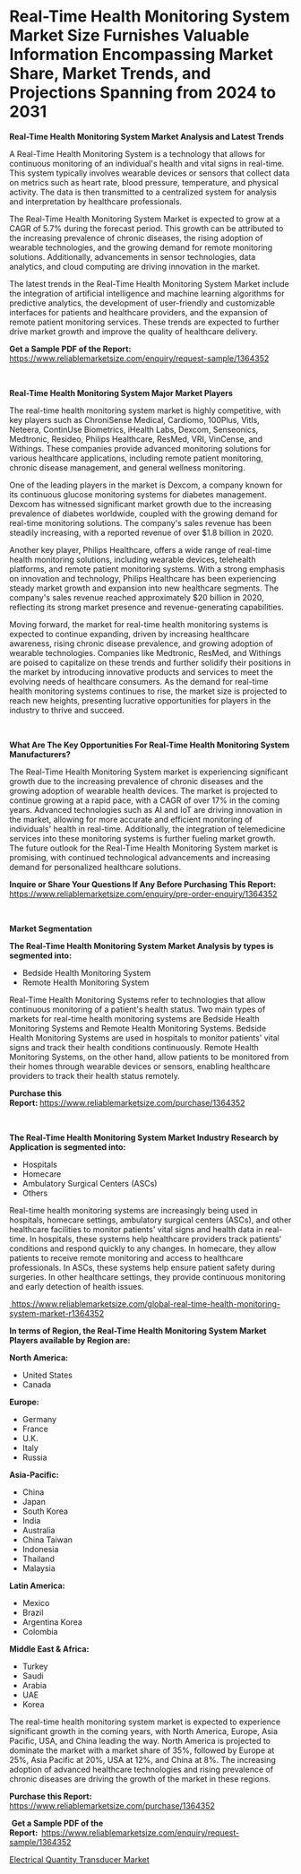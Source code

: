 <p><h1>Real-Time Health Monitoring System Market Size Furnishes Valuable Information Encompassing Market Share, Market Trends, and Projections Spanning from 2024 to 2031</h1></p><p><strong>Real-Time Health Monitoring System Market Analysis and Latest Trends</strong></p>
<p><p>A Real-Time Health Monitoring System is a technology that allows for continuous monitoring of an individual's health and vital signs in real-time. This system typically involves wearable devices or sensors that collect data on metrics such as heart rate, blood pressure, temperature, and physical activity. The data is then transmitted to a centralized system for analysis and interpretation by healthcare professionals.</p><p>The Real-Time Health Monitoring System Market is expected to grow at a CAGR of 5.7% during the forecast period. This growth can be attributed to the increasing prevalence of chronic diseases, the rising adoption of wearable technologies, and the growing demand for remote monitoring solutions. Additionally, advancements in sensor technologies, data analytics, and cloud computing are driving innovation in the market.</p><p>The latest trends in the Real-Time Health Monitoring System Market include the integration of artificial intelligence and machine learning algorithms for predictive analytics, the development of user-friendly and customizable interfaces for patients and healthcare providers, and the expansion of remote patient monitoring services. These trends are expected to further drive market growth and improve the quality of healthcare delivery.</p></p>
<p><strong>Get a Sample PDF of the Report:&nbsp;</strong> <a href="https://www.reliablemarketsize.com/enquiry/request-sample/1364352">https://www.reliablemarketsize.com/enquiry/request-sample/1364352</a></p>
<p>&nbsp;</p>
<p><strong>Real-Time Health Monitoring System Major Market Players</strong></p>
<p><p>The real-time health monitoring system market is highly competitive, with key players such as ChroniSense Medical, Cardiomo, 100Plus, Vitls, Neteera, ContinUse Biometrics, iHealth Labs, Dexcom, Senseonics, Medtronic, Resideo, Philips Healthcare, ResMed, VRI, VinCense, and Withings. These companies provide advanced monitoring solutions for various healthcare applications, including remote patient monitoring, chronic disease management, and general wellness monitoring.</p><p>One of the leading players in the market is Dexcom, a company known for its continuous glucose monitoring systems for diabetes management. Dexcom has witnessed significant market growth due to the increasing prevalence of diabetes worldwide, coupled with the growing demand for real-time monitoring solutions. The company's sales revenue has been steadily increasing, with a reported revenue of over $1.8 billion in 2020.</p><p>Another key player, Philips Healthcare, offers a wide range of real-time health monitoring solutions, including wearable devices, telehealth platforms, and remote patient monitoring systems. With a strong emphasis on innovation and technology, Philips Healthcare has been experiencing steady market growth and expansion into new healthcare segments. The company's sales revenue reached approximately $20 billion in 2020, reflecting its strong market presence and revenue-generating capabilities.</p><p>Moving forward, the market for real-time health monitoring systems is expected to continue expanding, driven by increasing healthcare awareness, rising chronic disease prevalence, and growing adoption of wearable technologies. Companies like Medtronic, ResMed, and Withings are poised to capitalize on these trends and further solidify their positions in the market by introducing innovative products and services to meet the evolving needs of healthcare consumers. As the demand for real-time health monitoring systems continues to rise, the market size is projected to reach new heights, presenting lucrative opportunities for players in the industry to thrive and succeed.</p></p>
<p>&nbsp;</p>
<p><strong>What Are The Key Opportunities For Real-Time Health Monitoring System Manufacturers?</strong></p>
<p><p>The Real-Time Health Monitoring System market is experiencing significant growth due to the increasing prevalence of chronic diseases and the growing adoption of wearable health devices. The market is projected to continue growing at a rapid pace, with a CAGR of over 17% in the coming years. Advanced technologies such as AI and IoT are driving innovation in the market, allowing for more accurate and efficient monitoring of individuals' health in real-time. Additionally, the integration of telemedicine services into these monitoring systems is further fueling market growth. The future outlook for the Real-Time Health Monitoring System market is promising, with continued technological advancements and increasing demand for personalized healthcare solutions.</p></p>
<p><strong>Inquire or Share Your Questions If Any Before Purchasing This Report:</strong> <a href="https://www.reliablemarketsize.com/enquiry/pre-order-enquiry/1364352">https://www.reliablemarketsize.com/enquiry/pre-order-enquiry/1364352</a></p>
<p>&nbsp;</p>
<p><strong>Market Segmentation</strong></p>
<p><strong>The Real-Time Health Monitoring System Market Analysis by types is segmented into:</strong></p>
<p><ul><li>Bedside Health Monitoring System</li><li>Remote Health Monitoring System</li></ul></p>
<p><p>Real-Time Health Monitoring Systems refer to technologies that allow continuous monitoring of a patient's health status. Two main types of markets for real-time health monitoring systems are Bedside Health Monitoring Systems and Remote Health Monitoring Systems. Bedside Health Monitoring Systems are used in hospitals to monitor patients' vital signs and track their health conditions continuously. Remote Health Monitoring Systems, on the other hand, allow patients to be monitored from their homes through wearable devices or sensors, enabling healthcare providers to track their health status remotely.</p></p>
<p><strong>Purchase this Report:&nbsp;</strong><a href="https://www.reliablemarketsize.com/purchase/1364352">https://www.reliablemarketsize.com/purchase/1364352</a></p>
<p>&nbsp;</p>
<p><strong>The Real-Time Health Monitoring System Market Industry Research by Application is segmented into:</strong></p>
<p><ul><li>Hospitals</li><li>Homecare</li><li>Ambulatory Surgical Centers (ASCs)</li><li>Others</li></ul></p>
<p><p>Real-time health monitoring systems are increasingly being used in hospitals, homecare settings, ambulatory surgical centers (ASCs), and other healthcare facilities to monitor patients' vital signs and health data in real-time. In hospitals, these systems help healthcare providers track patients' conditions and respond quickly to any changes. In homecare, they allow patients to receive remote monitoring and access to healthcare professionals. In ASCs, these systems help ensure patient safety during surgeries. In other healthcare settings, they provide continuous monitoring and early detection of health issues.</p></p>
<p><a href="https://www.reliablemarketsize.com/global-real-time-health-monitoring-system-market-r1364352">&nbsp;https://www.reliablemarketsize.com/global-real-time-health-monitoring-system-market-r1364352</a></p>
<p><strong>In terms of Region, the Real-Time Health Monitoring System Market Players available by Region are:</strong></p>
<p>
    <p> <strong> North America: </strong>
        <ul>
            <li>United States</li>
            <li>Canada</li>
        </ul>
        </p> 
    <p> <strong> Europe: </strong>
        <ul>
            <li>Germany</li>
            <li>France</li>
            <li>U.K.</li>
            <li>Italy</li>
            <li>Russia</li>
        </ul>
        </p> 
    <p> <strong> Asia-Pacific: </strong>
        <ul>
            <li>China</li>
            <li>Japan</li>
            <li>South Korea</li>
            <li>India</li>
            <li>Australia</li>
            <li>China Taiwan</li>
            <li>Indonesia</li>
            <li>Thailand</li>
            <li>Malaysia</li>
        </ul>
        </p> 
    <p> <strong> Latin America: </strong>
        <ul>
            <li>Mexico</li>
            <li>Brazil</li>
            <li>Argentina Korea</li>
            <li>Colombia</li>
        </ul>
        </p> 
    <p> <strong> Middle East & Africa: </strong>
        <ul>
            <li>Turkey</li>
            <li>Saudi</li>
            <li>Arabia</li>
            <li>UAE</li>
            <li>Korea</li>
        </ul>
    </p>
    </p>
<p><p>The real-time health monitoring system market is expected to experience significant growth in the coming years, with North America, Europe, Asia Pacific, USA, and China leading the way. North America is projected to dominate the market with a market share of 35%, followed by Europe at 25%, Asia Pacific at 20%, USA at 12%, and China at 8%. The increasing adoption of advanced healthcare technologies and rising prevalence of chronic diseases are driving the growth of the market in these regions.</p></p>
<p><strong>Purchase this Report: </strong><a href="https://www.reliablemarketsize.com/purchase/1364352">https://www.reliablemarketsize.com/purchase/1364352</a></p>
<p>&nbsp;<strong>Get a Sample PDF of the Report:&nbsp;&nbsp;</strong><a href="https://www.reliablemarketsize.com/enquiry/request-sample/1364352">https://www.reliablemarketsize.com/enquiry/request-sample/1364352</a></p>
<p><strong></strong></p>
<p><p><a href="https://github.com/hlspriggs/Market-Research-Report-List-1/blob/main/electrical-quantity-transducer-market.md">Electrical Quantity Transducer Market</a></p></p>